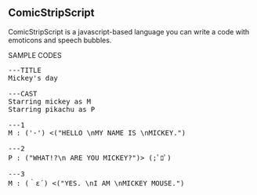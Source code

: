 
ComicStripScript
---

ComicStripScript is a javascript-based language you can write a code with emoticons and speech bubbles.

SAMPLE CODES
<pre>
---TITLE
Mickey's day

---CAST
Starring mickey as M
Starring pikachu as P

---1
M : ('-') <("HELLO \nMY NAME IS \nMICKEY.")

---2
P : ("WHAT!?\n ARE YOU MICKEY?")> (;ﾟﾛﾟ)

---3
M : (｀ε´) <("YES. \nI AM \nMICKEY MOUSE.")
</pre>